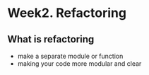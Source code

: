 # Week2. Refactoring
## What is refactoring
- make a separate module or function
- making your code more modular and clear